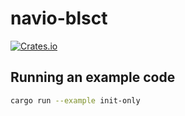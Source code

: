 # navio-blsct

[![Crates.io](https://img.shields.io/crates/v/navio-blsct.svg)](https://crates.io/crates/navio-blsct)

## Running an example code

```bash
cargo run --example init-only
```

